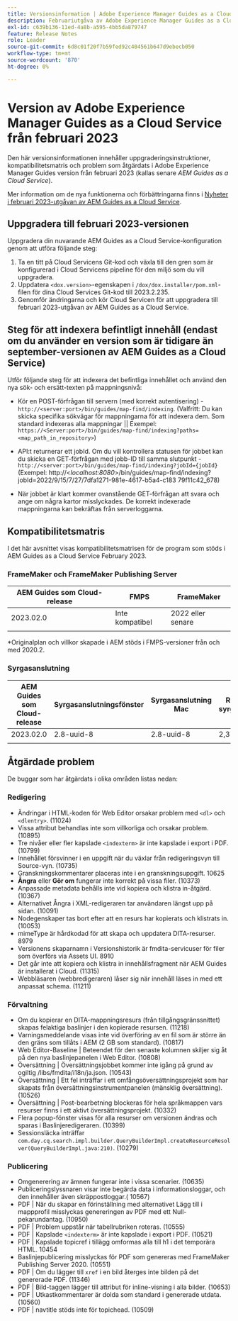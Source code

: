 ```yaml
---
title: Versionsinformation | Adobe Experience Manager Guides as a Cloud Service, februari 2023
description: Februariutgåva av Adobe Experience Manager Guides as a Cloud Service
exl-id: c639b136-11ed-4a8b-a595-4bb5da879747
feature: Release Notes
role: Leader
source-git-commit: 6d8c01f20f7b59fed92c404561b647d9ebecb050
workflow-type: tm+mt
source-wordcount: '870'
ht-degree: 0%

---
```


# Version av Adobe Experience Manager Guides as a Cloud Service från februari 2023

Den här versionsinformationen innehåller uppgraderingsinstruktioner, kompatibilitetsmatris och problem som åtgärdats i Adobe Experience Manager Guides version från februari 2023 (kallas senare *AEM Guides as a Cloud Service*).

Mer information om de nya funktionerna och förbättringarna finns i [Nyheter i februari 2023-utgåvan av AEM Guides as a Cloud Service](whats-new-2023-2-0.md).

## Uppgradera till februari 2023-versionen

Uppgradera din nuvarande AEM Guides as a Cloud Service-konfiguration genom att utföra följande steg:
1. Ta en titt på Cloud Servicens Git-kod och växla till den gren som är konfigurerad i Cloud Servicens pipeline för den miljö som du vill uppgradera.
2. Uppdatera `<dox.version>`-egenskapen i `/dox/dox.installer/pom.xml`-filen för dina Cloud Services Git-kod till 2023.2.235.
3. Genomför ändringarna och kör Cloud Servicen för att uppgradera till februari 2023-utgåvan av AEM Guides as a Cloud Service.

## Steg för att indexera befintligt innehåll (endast om du använder en version som är tidigare än september-versionen av AEM Guides as a Cloud Service)

Utför följande steg för att indexera det befintliga innehållet och använd den nya sök- och ersätt-texten på mappningsnivå:

* Kör en POST-förfrågan till servern (med korrekt autentisering) - `http://<server:port>/bin/guides/map-find/indexing`.
(Valfritt: Du kan skicka specifika sökvägar för mappningarna för att indexera dem. Som standard indexeras alla mappningar || Exempel: `https://<Server:port>/bin/guides/map-find/indexing?paths=<map_path_in_repository>`)

* API:t returnerar ett jobId. Om du vill kontrollera statusen för jobbet kan du skicka en GET-förfrågan med jobb-ID till samma slutpunkt - `http://<server:port>/bin/guides/map-find/indexing?jobId={jobId}`
(Exempel: http://&lt;_localhost:8080_>/bin/guides/map-find/indexing?jobId=2022/9/15/7/27/7dfa1271-981e-4617-b5a4-c183 79f11c42_678)

* När jobbet är klart kommer ovanstående GET-förfrågan att svara och ange om några kartor misslyckades. De korrekt indexerade mappningarna kan bekräftas från serverloggarna.

## Kompatibilitetsmatris

I det här avsnittet visas kompatibilitetsmatrisen för de program som stöds i AEM Guides as a Cloud Service February 2023.

### FrameMaker och FrameMaker Publishing Server

| AEM Guides som Cloud-release | FMPS | FrameMaker |
| --- | --- | --- |
| 2023.02.0 | Inte kompatibel | 2022 eller senare |
| | | |

*Originalplan och villkor skapade i AEM stöds i FMPS-versioner från och med 2020.2.

### Syrgasanslutning

| AEM Guides som Cloud-release | Syrgasanslutningsfönster | Syrgasanslutning Mac | Redigera i syrgasfönster | Redigera i Syrgas Mac |
| --- | --- | --- | --- | --- |
| 2023.02.0 | 2.8-uuid-8 | 2.8-uuid-8 | 2,3 | 2,3 |
|  |  |  |  |

## Åtgärdade problem

De buggar som har åtgärdats i olika områden listas nedan:

### Redigering

* Ändringar i HTML-koden för Web Editor orsakar problem med `<dl>` och `<dlentry>`. (11024)
* Vissa attribut behandlas inte som villkorliga och orsakar problem. (10895)
* Tre nivåer eller fler kapslade `<indexterm>` är inte kapslade i export i PDF. (10799)
* Innehållet försvinner i en uppgift när du växlar från redigeringsvyn till Source-vyn. (10735)
* Granskningskommentarer placeras inte i en granskningsuppgift. 10625
* **Ångra** eller **Gör om** fungerar inte korrekt på vissa filer. (10373)
* Anpassade metadata behålls inte vid kopiera och klistra in-åtgärd. (10367)
* Alternativet Ångra i XML-redigeraren tar användaren längst upp på sidan. (10091)
* Nodegenskaper tas bort efter att en resurs har kopierats och klistrats in. (10053)
* mimeType är hårdkodad för att skapa och uppdatera DITA-resurser. 8979
* Versionens skaparnamn i Versionshistorik är fmdita-servicuser för filer som överförs via Assets UI. 8910
* Det går inte att kopiera och klistra in innehållsfragment när AEM Guides är installerat i Cloud. (11315)
* Webbläsaren (webbredigeraren) låser sig när innehåll läses in med ett anpassat schema. (11211)

### Förvaltning

* Om du kopierar en DITA-mappningsresurs (från tillgångsgränssnittet) skapas felaktiga baslinjer i den kopierade resursen. (11218)
* Varningsmeddelande visas inte vid överföring av en fil som är större än den gräns som tillåts i AEM (2 GB som standard). (10817)
* Web Editor-Baseline | Beteendet för den senaste kolumnen skiljer sig åt på den nya baslinjepanelen i Web Editor. (10808)
* Översättning | Översättningsjobbet kommer inte igång på grund av ogiltig /libs/fmdita/i18n/ja.json. (10543)
* Översättning | Ett fel inträffar i ett omfångsöversättningsprojekt som har skapats från översättningsinstrumentpanelen (mänsklig översättning). (10526)
* Översättning | Post-bearbetning blockeras för hela språkmappen vars resurser finns i ett aktivt översättningsprojekt. (10332)
* Flera popup-fönster visas för alla resurser om versionen ändras och sparas i Baslinjeredigeraren. (10399)
* Sessionsläcka inträffar `com.day.cq.search.impl.builder.QueryBuilderImpl.createResourceResolver(QueryBuilderImpl.java:210)`. (10279)

### Publicering

* Omgenerering av ämnen fungerar inte i vissa scenarier. (10635)
* Publiceringslyssnaren visar inte begärda data i informationsloggar, och den innehåller även skräppostloggar.( 10567)
* PDF | När du skapar en förinställning med alternativet Lägg till i mappprofil misslyckas genereringen av PDF med ett Null-pekarundantag. (10950)
* PDF | Problem uppstår när tabellrubriken roteras. (10555)
* PDF | Kapslade `<indexterm>` är inte kapslade i export i PDF. (10521)
* PDF | Kapslade topicref i tillägg omformas alla till h1 i det temporära HTML. 10454
* Baslinjepublicering misslyckas för PDF som genereras med FrameMaker Publishing Server 2020. (10551)
* PDF | Om du lägger till `xref` i en bild återges inte bilden på det genererade PDF. (11346)
* PDF | Bild-taggen lägger till attribut för inline-visning i alla bilder. (10653)
* PDF | Utkastkommentarer är dolda som standard i genererade utdata. (10560)
* PDF | navtitle stöds inte för topichead. (10509)
